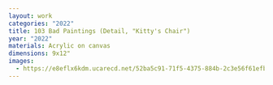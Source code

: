```yaml
---
layout: work
categories: "2022"
title: 103 Bad Paintings (Detail, "Kitty's Chair")
year: "2022"
materials: Acrylic on canvas
dimensions: 9x12"
images:
  - https://e8eflx6kdm.ucarecd.net/52ba5c91-71f5-4375-884b-2c3e56f61efb/-/resize/2400/-/quality/lightest/-/format/auto/
---
```

